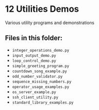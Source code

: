 # 12 Utilities Demos

Various utility programs and demonstrations

## Files in this folder:

- `integer_operations_demo.py`
- `input_output_demo.py`
- `loop_control_demo.py`
- `simple_greeting_program.py`
- `countdown_song_example.py`
- `odd_number_validator.py`
- `sequence_missing_numbers.py`
- `operator_usage_examples.py`
- `os_server_example.py`
- `ssh_client_utility.py`
- `standard_library_examples.py`
